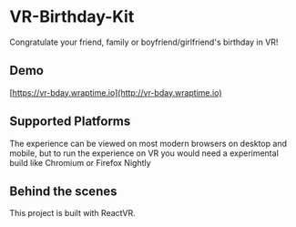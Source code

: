 # VR-Birthday-Kit

Congratulate your friend, family or boyfriend/girlfriend's birthday in VR!

## Demo

[https://vr-bday.wraptime.io](http://vr-bday.wraptime.io)

## Supported Platforms

The experience can be viewed on most modern browsers on desktop and mobile,
but to run the experience on VR you would need a experimental build like Chromium or Firefox Nightly

## Behind the scenes

This project is built with ReactVR.
